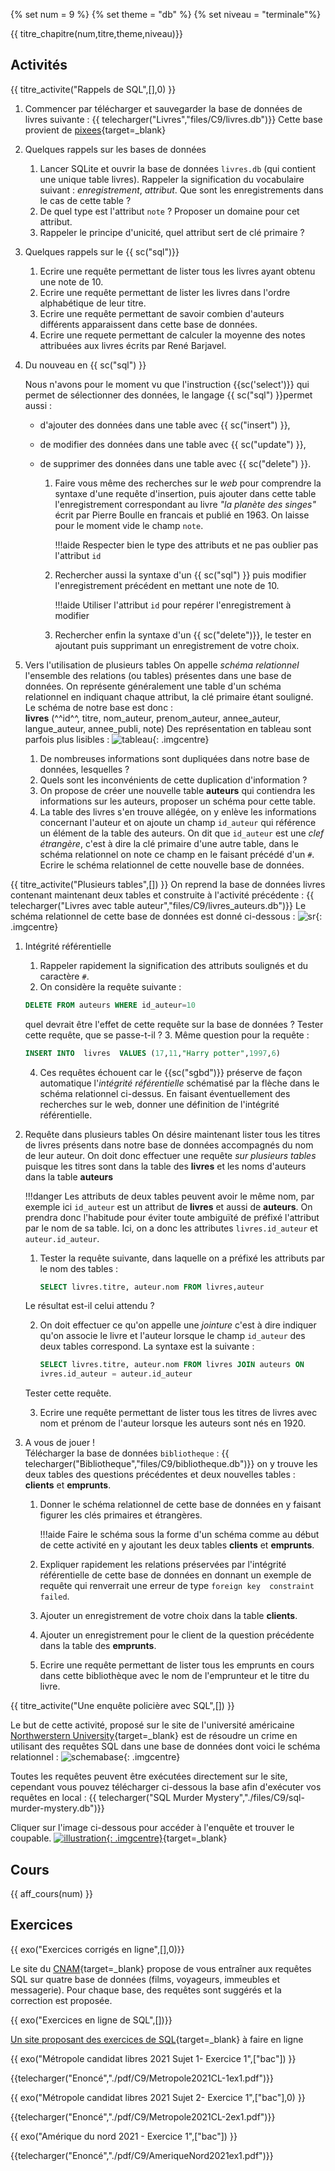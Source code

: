 {% set num = 9 %}
{% set theme = "db" %}
{% set niveau = "terminale"%}

{{ titre_chapitre(num,titre,theme,niveau)}}
 
 
## Activités 
{{ titre_activite("Rappels de SQL",[],0) }}

1. Commencer par télécharger et sauvegarder la base de données de livres suivante :
    {{ telecharger("Livres","files/C9/livres.db")}}
Cette base provient de [pixees](https://pixees.fr/informatiquelycee/term/c2.html){target=_blank}
2. Quelques rappels sur les bases de données
    1. Lancer SQLite et ouvrir la base de données `livres.db` (qui contient une unique table livres). Rappeler la signification du vocabulaire suivant : *enregistrement*, *attribut*. Que sont les enregistrements dans le cas de cette table ?
    2. De quel type est l'attribut `note` ? Proposer un domaine pour cet attribut.
    3. Rappeler le principe d'unicité, quel attribut sert de clé primaire ?

3. Quelques rappels sur le {{ sc("sql")}}
    1. Ecrire une requête permettant de lister tous les livres ayant obtenu une note de 10.
    2. Ecrire une requête permettant de lister les livres dans l'ordre alphabétique de leur titre.
    3. Ecrire une requête permettant de savoir combien d'auteurs différents apparaissent dans cette base de données.
    3. Ecrire une requete permettant de calculer la moyenne des notes attribuées aux livres écrits par René Barjavel.

4. Du nouveau en {{ sc("sql") }} 

    Nous n'avons pour le moment vu que l'instruction {{sc('select')}} qui permet de sélectionner des données, le langage {{ sc("sql") }}permet aussi :

    * d'ajouter des données dans une table avec {{ sc("insert") }},
    * de modifier des données dans une table avec {{ sc("update") }},
    * de supprimer des données dans une table avec {{ sc("delete") }}.

        1. Faire vous même des recherches sur le *web* pour comprendre la syntaxe d'une requête d'insertion, puis ajouter dans cette table l'enregistrement correspondant au livre *"la planète des singes"* écrit par Pierre Boulle en francais et publié en 1963. On laisse pour le moment vide le champ `note`. 

            !!!aide 
                Respecter bien le type des attributs et ne pas oublier pas l'attribut `id`

        2. Rechercher aussi la syntaxe d'un {{ sc("sql") }} puis modifier l'enregistrement précédent en mettant une note de 10.

            !!!aide 
                Utiliser l'attribut `id` pour repérer l'enregistrement à modifier

        3. Rechercher enfin la syntaxe d'un {{ sc("delete")}}, le tester en ajoutant puis supprimant un enregistrement de votre choix.

5. Vers l'utilisation de plusieurs tables
On appelle *schéma relationnel* l'ensemble des relations (ou tables) présentes dans une base de données. On représente généralement une table d'un schéma relationnel en indiquant chaque attribut, la clé primaire étant souligné. Le schéma de notre base est donc :   
**livres** (^^id^^, titre, nom_auteur, prenom_auteur, annee_auteur, langue_auteur, annee_publi, note) 
Des représentation en tableau sont parfois plus lisibles :
![tableau](./images/C9/sgbd1.png){: .imgcentre}

    1. De nombreuses informations sont dupliquées dans notre base de données, lesquelles ?
    2. Quels sont les inconvénients de cette duplication d'information ?
    3. On propose de créer une nouvelle table **auteurs** qui contiendra les informations sur les auteurs, proposer un schéma pour cette table.
    4. La table des livres s'en trouve allégée, on y enlève les informations concernant l'auteur et on ajoute un champ `id_auteur` qui référence un élément de la table des auteurs. On dit que `id_auteur` est une *clef étrangère*, c'est à dire la clé primaire d'une autre table, dans le schéma relationnel on note ce champ en le faisant précédé d'un `#`. Ecrire le schéma relationnel de cette nouvelle base de données.

{{ titre_activite("Plusieurs tables",[]) }}
On reprend la base de données livres contenant maintenant deux tables et construite à l'activité précédente :
    {{ telecharger("Livres avec table auteur","files/C9/livres_auteurs.db")}}
Le schéma relationnel de cette base de données est donné ci-dessous :
![sr](./images/C9/sgbd2.png){: .imgcentre}

1. Intégrité référentielle

    1. Rappeler rapidement la signification des attributs soulignés et du caractère `#`.
    2. On considère la requête suivante :
    ```sql
    DELETE FROM auteurs WHERE id_auteur=10
    ```
    quel devrait être l'effet de cette requête sur la base de données ? Tester cette requête, que se passe-t-il ?
    3. Même question pour la requête  : 
    ```sql
    INSERT INTO  livres  VALUES (17,11,"Harry potter",1997,6)
    ```
    4. Ces requêtes échouent car le {{sc("sgbd")}} préserve de façon automatique l'*intégrité référentielle* schématisé par la flèche dans le schéma relationnel ci-dessus. En faisant éventuellement des recherches sur le web, donner une définition de l'intégrité référentielle.

2. Requête dans plusieurs tables
On désire maintenant lister tous les titres de livres présents dans notre base de données accompagnés du nom de leur auteur. On doit donc effectuer une requête *sur plusieurs tables* puisque les titres sont dans la table des **livres** et les noms d'auteurs dans la table **auteurs**

    !!!danger
        Les attributs de deux tables peuvent avoir le même nom, par exemple ici `id_auteur` est un attribut de **livres** et aussi de  **auteurs**. On prendra donc l'habitude pour éviter toute ambiguïté de préfixé l'attribut par le nom de sa table. Ici, on a donc les attributes `livres.id_auteur` et `auteur.id_auteur`. 

    1. Tester la requête suivante, dans laquelle on a préfixé les attributs par le nom des tables : 

        ```sql
        SELECT livres.titre, auteur.nom FROM livres,auteur
        ```
    Le résultat est-il celui attendu ?

    2. On doit effectuer ce qu'on appelle une *jointure* c'est à dire indiquer qu'on associe le livre et l'auteur lorsque le champ `id_auteur` des deux tables correspond. La syntaxe est la suivante : 

        ```sql
        SELECT livres.titre, auteur.nom FROM livres JOIN auteurs ON 
        ivres.id_auteur = auteur.id_auteur
        ```
    Tester cette requête.

    3. Ecrire une requête permettant de lister tous les titres de livres avec nom et prénom de l'auteur lorsque les auteurs sont nés en 1920.

3. A vous de jouer !   
Télécharger la base de données `bibliotheque` :
{{ telecharger("Bibliotheque","files/C9/bibliotheque.db")}}
 on y trouve les deux tables des questions précédentes et deux nouvelles tables : **clients** et **emprunts**.

    1. Donner le schéma relationnel de cette base de données en y faisant figurer les clés primaires et étrangères. 

        !!!aide
            Faire le schéma sous la forme d'un schéma comme au début de cette activité en y ajoutant les deux tables **clients** et **emprunts**.

    2. Expliquer rapidement les relations préservées par l'intégrité référentielle de cette base de données en donnant un exemple de requête qui renverrait une erreur de type `foreign key  constraint failed`.

    3. Ajouter un enregistrement de votre choix dans la table **clients**.

    4. Ajouter un enregistrement pour le client de la question précédente dans la table des **emprunts**.

    5. Ecrire une requête permettant de lister tous les emprunts en cours dans cette bibliothèque avec le nom de l'emprunteur et le titre du livre.


{{ titre_activite("Une enquête policière avec SQL",[]) }}

Le but de cette activité, proposé sur le site de l'université américaine  [Northwerstern University](https://knightlab.northwestern.edu/){target=_blank} est de résoudre un crime en utilisant des requêtes SQL dans une base de données dont voici le schéma relationnel :
![schemabase](./images/C9/sqlmm.png){: .imgcentre}

Toutes les requêtes peuvent être exécutées directement sur le site, cependant vous pouvez télécharger ci-dessous la base afin d'exécuter vos requêtes en local :
{{ telecharger("SQL Murder Mystery","./files/C9/sql-murder-mystery.db")}}

Cliquer sur l'image ci-dessous pour accéder à l'enquête et trouver le coupable.
[![illustration](./images/C9/mm.png){: .imgcentre}](https://mystery.knightlab.com/walkthrough.html){target=_blank}


## Cours

{{ aff_cours(num) }}


## Exercices

{{ exo("Exercices corrigés en ligne",[],0)}}

Le site du [CNAM](http://deptfod.cnam.fr/bd/tp){target=_blank} propose de vous entraîner aux requêtes SQL sur quatre base de données (films, voyageurs, immeubles et messagerie). Pour chaque base, des requêtes sont suggérés et la correction est proposée.


{{ exo("Exercices en ligne de SQL",[])}}

[Un site proposant des exercices de SQL](https://e-nsi.forge.aeif.fr/exercices_bdd/){target=_blank} à faire en ligne

{{ exo("Métropole candidat libres 2021 Sujet 1- Exercice 1",["bac"]) }}

{{telecharger("Enoncé","./pdf/C9/Metropole2021CL-1ex1.pdf")}}

{{ exo("Métropole candidat libres 2021 Sujet 2- Exercice 1",["bac"],0) }}

{{telecharger("Enoncé","./pdf/C9/Metropole2021CL-2ex1.pdf")}}

{{ exo("Amérique du nord 2021 - Exercice 1",["bac"]) }}

{{telecharger("Enoncé","./pdf/C9/AmeriqueNord2021ex1.pdf")}}